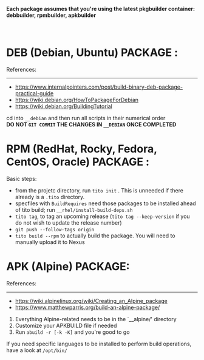 **Each package assumes that you're using the latest pkgbuilder container: debbuilder, rpmbuilder, apkbuilder**<br><br><br>

# DEB (Debian, Ubuntu) PACKAGE :

References:
___
- https://www.internalpointers.com/post/build-binary-deb-package-practical-guide
- https://wiki.debian.org/HowToPackageForDebian
- https://wiki.debian.org/BuildingTutorial

cd into `__debian` and then run all scripts in their numerical order<br>
**DO NOT `GIT COMMIT` THE CHANGES IN `__DEBIAN` ONCE COMPLETED**



# RPM (RedHat, Rocky, Fedora, CentOS, Oracle) PACKAGE :

Basic steps:

- from the projetc directory, run `tito init` . This is unneeded if there already is a `.tito` directory.
 - specfiles with `BuildRequires` need those packages to be installed ahead of tito build; run `__rhel/install-build-deps.sh`
- `tito tag`, to tag an upcoming release (`tito tag --keep-version` if you do not wish to update the release number)
- `git push --follow-tags origin`
- `tito build --rpm` to actually build the package. You will need to manually upload it to Nexus

# APK (Alpine) PACKAGE:

References:
___
- https://wiki.alpinelinux.org/wiki/Creating_an_Alpine_package
- https://www.matthewparris.org/build-an-alpine-package/

1. Everything Alpine-related needs to be in the `__alpine/' directory
2. Customize your APKBUILD file if needed
3. Run `abuild -r [-k -K]` and you're good to go

If you need specific languages to be installed to perform build operations, have a look at `/opt/bin/`
